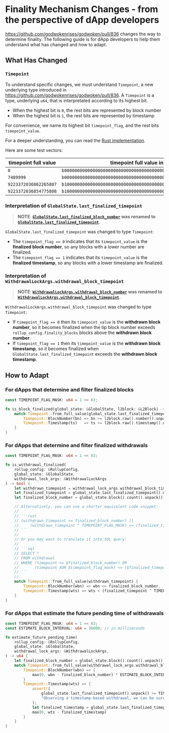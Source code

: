 # Finality Mechanism Changes - from the perspective of dApp developers

https://github.com/godwokenrises/godwoken/pull/836 changes the way to determine finality. The following guide is for dApp developers to help them understand what has changed and how to adapt.

## What Has Changed

### `Timepoint`

To understand specific changes, we must understand `Timepoint`, a new underlying type introduced in https://github.com/godwokenrises/godwoken/pull/836.
A `Timepoint` is a type, underlying `u64`, that is interpretated according to its highest bit.

  - When the highest bit is `0`, the rest bits are represented by block number
  - When the highest bit is `1`, the rest bits are represented by timestamp

For convenience, we name its highest bit `timepoint_flag`, and the rest bits `timepoint_value`.

For a deeper understanding, you can read the [Rust implementation](https://github.com/godwokenrises/godwoken/blob/bcc68b480acb292b625141a2ab7d2e6b69575f55/crates/types/src/core.rs#L292-L329).

Here are some test vectors:

| timepoint full value  | timepoint full value in binary                               | Interpretation             |
| --------------------- | ------------------------------------------------------------ | -------------------------- |
| `0`                   | `b0000000000000000000000000000000000000000000000000000000000000000` | `BlockNumber(0)`           |
| `7489999`             | `b0000000000000000000000000000000000000000011100100100100111001111` | `BlockNumber(7489999)`     |
| `9223372036862265807` | `b1000000000000000000000000000000000000000011100100100100111001111` | `Timestamp(7489999)` |
| `9223372036854775808` | `b1000000000000000000000000000000000000000000000000000000000000000` | `Timestamp(0)`        |

### Interpretation of `GlobalState.last_finalized_timepoint`

> **NOTE**: **[`GlobalState.last_finalized_block_number`](https://github.com/godwokenrises/godwoken/blob/5617b579927d85509e8f88ac4fb4493ef449b642/crates/types/schemas/godwoken.mol#L33) was renamed to [`GlobalState.last_finalized_timepoint`](https://github.com/godwokenrises/godwoken/pull/891/files#diff-96e540dc83a433d447e1d2dae392fc5eafce72e839ea3900f6f1f8638aaada6bL34-R34).**

`GlobalState.last_finalized_timepoint` was changed to type `Timepoint`:
- The `timepoint_flag == 0` indicates that its `timepoint_value` is the **finalized block number**, so any blocks with a lower number are finalized.
- The `timepoint_flag == 1` indicates that its `timepoint_value` is the **finalized timestamp**, so any blocks with a lower timestamp are finalized.

### Interpretation of `WithdrawalLockArgs.withdrawal_block_timepoint`

> **NOTE**: **[`WithdrawalLockArgs.withdrawal_block_number`](https://github.com/godwokenrises/godwoken/blob/5617b579927d85509e8f88ac4fb4493ef449b642/crates/types/schemas/godwoken.mol#L206) was renamed to [`WithdrawalLockArgs.withdrawal_block_timepoint`](https://github.com/godwokenrises/godwoken/pull/836/files#diff-96e540dc83a433d447e1d2dae392fc5eafce72e839ea3900f6f1f8638aaada6bL206-R209).**

`WithdrawalLockArgs.withdrawal_block_timepoint` was changed to type `Timepoint`:
- If `timepoint_flag == 0` then its `timepoint_value` is the **withdrawn block number**, so it becomes finalized when the tip block number exceeds `rollup_config.finality_blocks` blocks above the **withdrawn block number**.
- If `timepoint_flag == 1` then its `timepoint_value` is the **withdrawn block timestamp**, so it becomes finalized when `GlobalState.last_finalized_timepoint` exceeds the **withdrawn block timestamp**.

## How to Adapt

### For dApps that determine and filter finalized blocks

```rust
const TIMEPOINT_FLAG_MASK: u64 = 1 << 63;

fn is_block_finalized(global_state: &GlobalState, l2block: &L2Block) -> bool {
    match Timepoint::from_full_value(global_state.last_finalized_timepoint().unpack()) {
        Timepoint::BlockNumber(bn) => bn >= l2block.raw().number().unpack(),
        Timepoint::Timestamp(ts)   => ts >= l2block.raw().timestamp().unpack(),
    }
}
```

### For dApps that determine and filter finalized withdrawals

```rust
const TIMEPOINT_FLAG_MASK: u64 = 1 << 63;

fn is_withdrawal_finalized(
    rollup_config: &RollupConfig,
    global_state: &GlobalState,
    withdrawal_lock_args: &WithdrawalLockArgs
) -> bool {
    let withdrawn_timepoint = withdrawal_lock_args.withdrawal_block_timepoint().unpack();
    let finalized_timepoint = global_state.last_finalized_timepoint().unpack();
    let finalized_block_number = global_state.block().count().unpack() - 1 - rollup_config.finality_blocks().unpack();

    // Alternatively, you can use a shorter equivalent code snippet:
    //
    // ```rust
    // (withdrawn_timepoint <= finalized_block_number) ||
    //     (withdrawn_timepoint ^ TIMEPOINT_FLAG_MASK) <= (finalized_timepoint ^ TIMEPOINT_FLAG_MASK)
    // ```
    //
    // Or you may want to translate it into SQL query:
    //
    // ```sql
    // SELECT *
    // FROM withdrawal
    // WHERE (timepoint <= $finalized_block_number) OR
    //       (timepoint XOR $timepoint_flag_mask) <= ($finalized_timepoint XOR timepoint_flag_mask);
    // ```
    //
    match Timepoint::from_full_value(withdrawn_timepoint) {
        Timepoint::BlockNumber(wbn) => wbn <= finalized_block_number,
        Timepoint::Timestamp(wts) => wts < (finalized_timepoint ^ TIMEPOINT_FLAG_MASK)
    }
}
```

### For dApps that estimate the future pending time of withdrawals

```rust
const TIMEPOINT_FLAG_MASK: u64 = 1 << 63;
const ESTIMATE_BLOCK_INTERVAL: u64 = 36000; // in milliseconds

fn estimate_future_pending_time(
    rollup_config: &RollupConfig,
    global_state: &GlobalState,
    withdrawal_lock_args: &WithdrawalLockArgs,
) -> u64 {
    let finalized_block_number = global_state.block().count().unpack() - 1 - rollup_config.finality_blocks().unpack();
    match Timepoint::from_full_value(withdrawal_lock_args.withdrawal_block_timepoint().unpack()) {
        Timepoint::BlockNumber(wbn) => {
            max(0, wbn - finalized_block_number) * ESTIMATE_BLOCK_INTERVAL
        }
        Timepoint::Timestamp(wts) => {
            assert!(
                global_state.last_finalized_timepoint().unpack() >= TIMEPOINT_FLAG_MASK,
                "Observing a timestamp-based withdrawal, we can be sure that global_state.last_finalized_timepoint() is also timestamp-based"
            );
            let finalized_timestamp = global_state.last_finalized_timepoint().unpack() ^ TIMEPOINT_FLAG_MASK;
            max(0, wts - finalized_timestamp)
        }
    }
}
```

